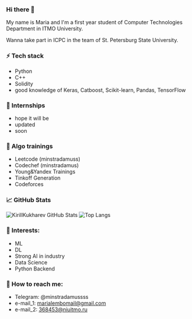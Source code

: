### Hi there 👋
My name is Maria and I'm a first year student of Computer Technologies Department in ITMO University.

Wanna take part in ICPC in the team of St. Petersburg State University.

### ⚡ Tech stack
* Python
* C++
* Solidity
* good knowledge of Keras, Catboost, Scikit-learn, Pandas, TensorFlow

### 💜 Internships
* hope it will be 
* updated 
* soon

### 🗿 Algo trainings
* Leetcode   (minstradamuss)
* Codechef   (minstradamus)
* Young&Yandex Trainings
* Tinkoff Generation
* Сodeforces

### 📈 GitHub Stats
![KirillKukharev GitHub Stats](https://github-readme-stats.vercel.app/api?username=minstradamuss&count_private=true&hide=contribs&show_icons=true&theme=radical)
![Top Langs](https://github-readme-stats.vercel.app/api/top-langs/?username=minstradamuss&count_private=true&hide=tsql&langs_count=9&theme=radical&layout=compact)

### 🌱 Interests:
- ML
- DL
- Strong AI in industry
- Data Science
- Python Backend

### 💬 How to reach me: 
* Telegram: @minstradamussss
* e-mail_1: marialembomail@gmail.com
* e-mail_2: 368453@niuitmo.ru

